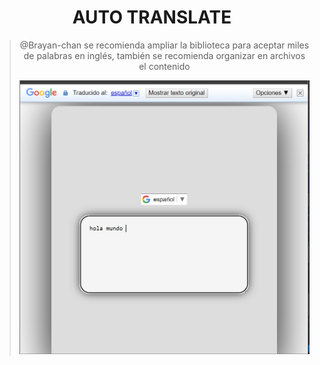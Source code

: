 <div align="center">
    
# AUTO TRANSLATE

>  @Brayan-chan se recomienda ampliar la biblioteca para aceptar miles de palabras en inglés, también se recomienda organizar en archivos el contenido
>
> <img width="600" alt="image" src="preview.png">
